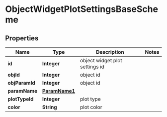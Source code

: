 

# ObjectWidgetPlotSettingsBaseScheme


## Properties

| Name | Type | Description | Notes |
|------------ | ------------- | ------------- | -------------|
|**id** | **Integer** | object widget plot settings id |  |
|**objId** | **Integer** | object id |  |
|**objParamId** | **Integer** | object id |  |
|**paramName** | [**ParamName1**](ParamName1.md) |  |  |
|**plotTypeId** | **Integer** | plot type |  |
|**color** | **String** | plot color |  |



